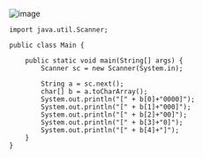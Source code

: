 ![image](https://user-images.githubusercontent.com/58898466/152938328-3eefe76c-c79b-4573-9021-212fce67481a.png)
~~~
import java.util.Scanner;

public class Main {

	public static void main(String[] args) {
        Scanner sc = new Scanner(System.in);
        
        String a = sc.next();
        char[] b = a.toCharArray();
        System.out.println("[" + b[0]+"0000]");
        System.out.println("[" + b[1]+"000]");
        System.out.println("[" + b[2]+"00]");
        System.out.println("[" + b[3]+"0]");
        System.out.println("[" + b[4]+"]");
	}
}
~~~
